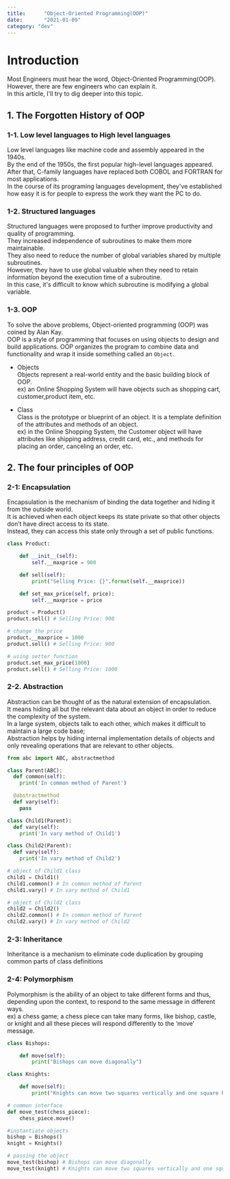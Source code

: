 ```yaml
---
title:      "Object-Oriented Programming(OOP)"
date:       "2021-01-09"
category: "dev"
---
```


# Introduction
Most Engineers must hear the word, Object-Oriented Programming(OOP).  
However, there are few engineers who can explain it.  
In this article, I'll try to dig deeper into this topic.

## 1. The Forgotten History of OOP
### 1-1. Low level languages to High level languages
Low level languages like machine code and assembly appeared in the 1940s.  
By the end of the 1950s, the first popular high-level languages appeared.  
After that, C-family languages have replaced both COBOL and FORTRAN for most applications.  
In the course of its programing languages development, they've established how easy it is for people to express the work they want the PC to do.

### 1-2. Structured languages
Structured languages were proposed to further improve productivity and quality of programming.  
They increased independence of subroutines to make them more maintainable.  
They also need to reduce the number of global variables shared by multiple subroutines.  
However, they have to use global valuable when they need to retain information beyond the execution time of a subroutine.     
In this case, it's difficult to know which subroutine is modifying a global variable.

### 1-3. OOP
To solve the above problems, Object-oriented programming (OOP) was coined by Alan Kay.  
OOP is a style of programming that focuses on using objects to design and build applications.
OOP organizes the program to combine data and functionality and wrap it inside something called an `Object`.

* Objects  
Objects represent a real-world entity and the basic building block of OOP.  
ex) an Online Shopping System will have objects such as shopping cart, customer,product item, etc.

* Class  
Class is the prototype or blueprint of an object. It is a template definition of the attributes and methods of an object.  
ex) in the Online Shopping System, the Customer object will have attributes like shipping address, credit card, etc., and methods for placing an order, canceling an order, etc.

## 2. The four principles of OOP
### 2-1: Encapsulation
Encapsulation is the mechanism of binding the data together and hiding it from the outside world.  
It is achieved when each object keeps its state private so that other objects don’t have direct access to its state.  
Instead, they can access this state only through a set of public functions.

```python
class Product:

    def __init__(self):
        self.__maxprice = 900

    def sell(self):
        print("Selling Price: {}".format(self.__maxprice))

    def set_max_price(self, price):
        self.__maxprice = price

product = Product()
product.sell() # Selling Price: 900

# change the price
product.__maxprice = 1000
product.sell() # Selling Price: 900

# using setter function
product.set_max_price(1000)
product.sell() # Selling Price: 1000
```

### 2-2. Abstraction
Abstraction can be thought of as the natural extension of encapsulation.  
It means hiding all but the relevant data about an object in order to reduce the complexity of the system.  
In a large system, objects talk to each other, which makes it difficult to maintain a large code base;  
Abstraction helps by hiding internal implementation details of objects and only revealing operations that are relevant to other objects.

```python
from abc import ABC, abstractmethod

class Parent(ABC):
  def common(self):
    print('In common method of Parent')

  @abstractmethod
  def vary(self):
    pass

class Child1(Parent):
  def vary(self):
    print('In vary method of Child1')

class Child2(Parent):
  def vary(self):
    print('In vary method of Child2')

# object of Child1 class
child1 = Child1()
child1.common() # In common method of Parent
child1.vary() # In vary method of Child1

# object of Child2 class
child2 = Child2()
child2.common() # In common method of Parent
child2.vary() # In vary method of Child2
```

### 2-3: Inheritance
Inheritance is a mechanism to eliminate code duplication by grouping common parts of class definitions

### 2-4: Polymorphism
Polymorphism is the ability of an object to take different forms and thus, depending upon the context, to respond to the same message in different ways.  
ex) a chess game; a chess piece can take many forms, like bishop, castle, or knight and all these pieces will respond differently to the ‘move’ message.

```python
class Bishops:

    def move(self):
        print("Bishops can move diagonally")

class Knights:

    def move(self):
        print("Knights can move two squares vertically and one square horizontally, or two squares horizontally and one square vertically")

# common interface
def move_test(chess_piece):
    chess_piece.move()

#instantiate objects
bishop = Bishops()
knight = Knights()

# passing the object
move_test(bishop) # Bishops can move diagonally
move_test(knight) # Knights can move two squares vertically and one square horizontally, or two squares horizontally and one square vertically
```
